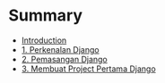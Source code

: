# Summary

* [Introduction](README.md)
* [1. Perkenalan Django](chapter1.md)
* [2. Pemasangan Django](pemasangan-django.md)
* [3. Membuat Project Pertama Django](membuat-project-pertama-django.md)

